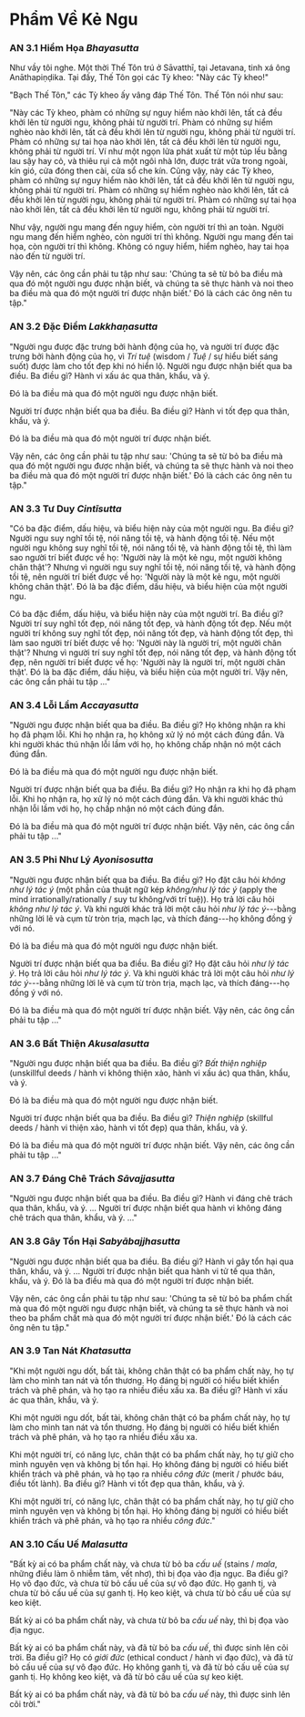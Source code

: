 # Phẩm Về Kẻ Ngu

### AN 3.1 Hiểm Họa *Bhayasutta*

Như vầy tôi nghe. Một thời Thế Tôn trú ở Sāvatthī, tại Jetavana, tinh xá ông Anāthapiṇḍika. Tại đấy, Thế Tôn gọi các Tỳ kheo: "Này các Tỳ kheo!"

"Bạch Thế Tôn," các Tỳ kheo ấy vâng đáp Thế Tôn. Thế Tôn nói như sau:

"Này các Tỳ kheo, phàm có những sự nguy hiểm nào khởi lên, tất cả đều khởi lên từ người ngu, không phải từ người trí. Phàm có những sự hiểm nghèo nào khởi lên, tất cả đều khởi lên từ người ngu, không phải từ người trí. Phàm có những sự tai họa nào khởi lên, tất cả đều khởi lên từ người ngu, không phải từ người trí. Ví như một ngọn lửa phát xuất từ một túp lều bằng lau sậy hay cỏ, và thiêu rụi cả một ngôi nhà lớn, được trát vữa trong ngoài, kín gió, cửa đóng then cài, cửa sổ che kín. Cũng vậy, này các Tỳ kheo, phàm có những sự nguy hiểm nào khởi lên, tất cả đều khởi lên từ người ngu, không phải từ người trí. Phàm có những sự hiểm nghèo nào khởi lên, tất cả đều khởi lên từ người ngu, không phải từ người trí. Phàm có những sự tai họa nào khởi lên, tất cả đều khởi lên từ người ngu, không phải từ người trí.

Như vậy, người ngu mang đến nguy hiểm, còn người trí thì an toàn. Người ngu mang đến hiểm nghèo, còn người trí thì không. Người ngu mang đến tai họa, còn người trí thì không. Không có nguy hiểm, hiểm nghèo, hay tai họa nào đến từ người trí.

Vậy nên, các ông cần phải tu tập như sau: 'Chúng ta sẽ từ bỏ ba điều mà qua đó một người ngu được nhận biết, và chúng ta sẽ thực hành và noi theo ba điều mà qua đó một người trí được nhận biết.' Đó là cách các ông nên tu tập."

<!--pg-->
### AN 3.2 Đặc Điểm *Lakkhaṇasutta*

"Người ngu được đặc trưng bởi hành động của họ, và người trí được đặc trưng bởi hành động của họ, vì *Trí tuệ* (wisdom / *Tuệ* / sự hiểu biết sáng suốt) được làm cho tốt đẹp khi nó hiển lộ. Người ngu được nhận biết qua ba điều. Ba điều gì? Hành vi xấu ác qua thân, khẩu, và ý.

Đó là ba điều mà qua đó một người ngu được nhận biết.

Người trí được nhận biết qua ba điều. Ba điều gì? Hành vi tốt đẹp qua thân, khẩu, và ý.

Đó là ba điều mà qua đó một người trí được nhận biết.

Vậy nên, các ông cần phải tu tập như sau: 'Chúng ta sẽ từ bỏ ba điều mà qua đó một người ngu được nhận biết, và chúng ta sẽ thực hành và noi theo ba điều mà qua đó một người trí được nhận biết.' Đó là cách các ông nên tu tập."

<!--pg-->
### AN 3.3 Tư Duy *Cintīsutta*

"Có ba đặc điểm, dấu hiệu, và biểu hiện này của một người ngu. Ba điều gì? Người ngu suy nghĩ tồi tệ, nói năng tồi tệ, và hành động tồi tệ. Nếu một người ngu không suy nghĩ tồi tệ, nói năng tồi tệ, và hành động tồi tệ, thì làm sao người trí biết được về họ: 'Người này là một kẻ ngu, một người không chân thật'? Nhưng vì người ngu suy nghĩ tồi tệ, nói năng tồi tệ, và hành động tồi tệ, nên người trí biết được về họ: 'Người này là một kẻ ngu, một người không chân thật'. Đó là ba đặc điểm, dấu hiệu, và biểu hiện của một người ngu.

Có ba đặc điểm, dấu hiệu, và biểu hiện này của một người trí. Ba điều gì? Người trí suy nghĩ tốt đẹp, nói năng tốt đẹp, và hành động tốt đẹp. Nếu một người trí không suy nghĩ tốt đẹp, nói năng tốt đẹp, và hành động tốt đẹp, thì làm sao người trí biết được về họ: 'Người này là người trí, một người chân thật'? Nhưng vì người trí suy nghĩ tốt đẹp, nói năng tốt đẹp, và hành động tốt đẹp, nên người trí biết được về họ: 'Người này là người trí, một người chân thật'. Đó là ba đặc điểm, dấu hiệu, và biểu hiện của một người trí. Vậy nên, các ông cần phải tu tập ..."

<!--pg-->
### AN 3.4 Lỗi Lầm *Accayasutta*

"Người ngu được nhận biết qua ba điều. Ba điều gì? Họ không nhận ra khi họ đã phạm lỗi. Khi họ nhận ra, họ không xử lý nó một cách đúng đắn. Và khi người khác thú nhận lỗi lầm với họ, họ không chấp nhận nó một cách đúng đắn.

Đó là ba điều mà qua đó một người ngu được nhận biết.

Người trí được nhận biết qua ba điều. Ba điều gì? Họ nhận ra khi họ đã phạm lỗi. Khi họ nhận ra, họ xử lý nó một cách đúng đắn. Và khi người khác thú nhận lỗi lầm với họ, họ chấp nhận nó một cách đúng đắn.

Đó là ba điều mà qua đó một người trí được nhận biết. Vậy nên, các ông cần phải tu tập ..."

<!--pg-->
### AN 3.5 Phi Như Lý *Ayonisosutta*

"Người ngu được nhận biết qua ba điều. Ba điều gì? Họ đặt câu hỏi *không như lý tác ý* (một phần của thuật ngữ kép *không/như lý tác ý* (apply the mind irrationally/rationally / suy tư không/với trí tuệ)). Họ trả lời câu hỏi *không như lý tác ý*. Và khi người khác trả lời một câu hỏi *như lý tác ý*---bằng những lời lẽ và cụm từ tròn trịa, mạch lạc, và thích đáng---họ không đồng ý với nó.

Đó là ba điều mà qua đó một người ngu được nhận biết.

Người trí được nhận biết qua ba điều. Ba điều gì? Họ đặt câu hỏi *như lý tác ý*. Họ trả lời câu hỏi *như lý tác ý*. Và khi người khác trả lời một câu hỏi *như lý tác ý*---bằng những lời lẽ và cụm từ tròn trịa, mạch lạc, và thích đáng---họ đồng ý với nó.

Đó là ba điều mà qua đó một người trí được nhận biết. Vậy nên, các ông cần phải tu tập ..."

<!--pg-->
### AN 3.6 Bất Thiện *Akusalasutta*

"Người ngu được nhận biết qua ba điều. Ba điều gì? *Bất thiện nghiệp* (unskillful deeds / hành vi không thiện xảo, hành vi xấu ác) qua thân, khẩu, và ý.

Đó là ba điều mà qua đó một người ngu được nhận biết.

Người trí được nhận biết qua ba điều. Ba điều gì? *Thiện nghiệp* (skillful deeds / hành vi thiện xảo, hành vi tốt đẹp) qua thân, khẩu, và ý.

Đó là ba điều mà qua đó một người trí được nhận biết. Vậy nên, các ông cần phải tu tập ..."

<!--pg-->
### AN 3.7 Đáng Chê Trách *Sāvajjasutta*

"Người ngu được nhận biết qua ba điều. Ba điều gì? Hành vi đáng chê trách qua thân, khẩu, và ý. ... Người trí được nhận biết qua hành vi không đáng chê trách qua thân, khẩu, và ý. ..."

<!--pg-->
### AN 3.8 Gây Tổn Hại *Sabyābajjhasutta*

"Người ngu được nhận biết qua ba điều. Ba điều gì? Hành vi gây tổn hại qua thân, khẩu, và ý. ... Người trí được nhận biết qua hành vi tử tế qua thân, khẩu, và ý. Đó là ba điều mà qua đó một người trí được nhận biết.

Vậy nên, các ông cần phải tu tập như sau: 'Chúng ta sẽ từ bỏ ba phẩm chất mà qua đó một người ngu được nhận biết, và chúng ta sẽ thực hành và noi theo ba phẩm chất mà qua đó một người trí được nhận biết.' Đó là cách các ông nên tu tập."

<!--pg-->
### AN 3.9 Tan Nát *Khatasutta*

"Khi một người ngu dốt, bất tài, không chân thật có ba phẩm chất này, họ tự làm cho mình tan nát và tổn thương. Họ đáng bị người có hiểu biết khiển trách và phê phán, và họ tạo ra nhiều điều xấu xa. Ba điều gì? Hành vi xấu ác qua thân, khẩu, và ý.

Khi một người ngu dốt, bất tài, không chân thật có ba phẩm chất này, họ tự làm cho mình tan nát và tổn thương. Họ đáng bị người có hiểu biết khiển trách và phê phán, và họ tạo ra nhiều điều xấu xa.

Khi một người trí, có năng lực, chân thật có ba phẩm chất này, họ tự giữ cho mình nguyên vẹn và không bị tổn hại. Họ không đáng bị người có hiểu biết khiển trách và phê phán, và họ tạo ra nhiều *công đức* (merit / phước báu, điều tốt lành). Ba điều gì? Hành vi tốt đẹp qua thân, khẩu, và ý.

Khi một người trí, có năng lực, chân thật có ba phẩm chất này, họ tự giữ cho mình nguyên vẹn và không bị tổn hại. Họ không đáng bị người có hiểu biết khiển trách và phê phán, và họ tạo ra nhiều *công đức*."

<!--pg-->
### AN 3.10 Cấu Uế *Malasutta*

"Bất kỳ ai có ba phẩm chất này, và chưa từ bỏ ba *cấu uế* (stains / *mala*, những điều làm ô nhiễm tâm, vết nhơ), thì bị đọa vào địa ngục. Ba điều gì? Họ vô đạo đức, và chưa từ bỏ cấu uế của sự vô đạo đức. Họ ganh tị, và chưa từ bỏ cấu uế của sự ganh tị. Họ keo kiệt, và chưa từ bỏ cấu uế của sự keo kiệt.

Bất kỳ ai có ba phẩm chất này, và chưa từ bỏ ba *cấu uế* này, thì bị đọa vào địa ngục.

Bất kỳ ai có ba phẩm chất này, và đã từ bỏ ba *cấu uế*, thì được sinh lên cõi trời. Ba điều gì? Họ có *giới đức* (ethical conduct / hành vi đạo đức), và đã từ bỏ cấu uế của sự vô đạo đức. Họ không ganh tị, và đã từ bỏ cấu uế của sự ganh tị. Họ không keo kiệt, và đã từ bỏ cấu uế của sự keo kiệt.

Bất kỳ ai có ba phẩm chất này, và đã từ bỏ ba *cấu uế* này, thì được sinh lên cõi trời."